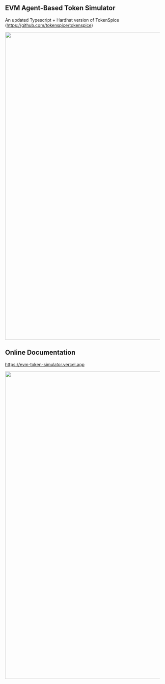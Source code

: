  ## EVM Agent-Based Token Simulator
 
 An updated Typescript + Hardhat version of TokenSpice (https://github.com/tokenspice/tokenspice)
 
<img src="https://user-images.githubusercontent.com/13381610/235980720-880605dd-71a5-4ec9-9926-ea46ed6abd39.png" width="1000">
 
 ## Online Documentation

 https://evm-token-simulator.vercel.app
 
 <img src="https://user-images.githubusercontent.com/13381610/235981126-648e8130-8a14-48b5-b3fd-f7a9360aae57.png" width="1000">

